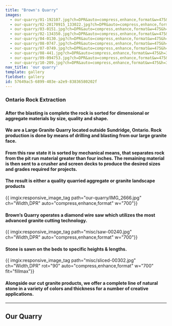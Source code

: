 ```yaml
---
title: "Brown's Quarry"
images:
  - our-quarry/01-192107.jpg?ch=DPR&auto=compress,enhance,format&w=475&h=300
  - our-quarry/02-20170915_133022.jpg?ch=DPR&auto=compress,enhance,format&w=475&h=300
  - our-quarry/03-0151.jpg?ch=DPR&auto=compress,enhance,format&w=475&h=300
  - our-quarry/02-134350.jpg?ch=DPR&auto=compress,enhance,format&w=475&h=300
  - our-quarry/04-0130.jpg?ch=DPR&auto=compress,enhance,format&w=475&h=300
  - our-quarry/08-0747.jpg?ch=DPR&auto=compress,enhance,format&w=475&h=300
  - our-quarry/07-0749.jpg?ch=DPR&auto=compress,enhance,format&w=475&h=300
  - our-quarry/08-441.jpg?ch=DPR&auto=compress,enhance,format&w=475&h=300
  - our-quarry/09-094753.jpg?ch=DPR&auto=compress,enhance,format&w=475&h=300
  - our-quarry/10-209.jpg?ch=DPR&auto=compress,enhance,format&w=475&h=300
nav_title: 'our quarry'
template: gallery
fieldset: gallery
id: 57649ac5-6899-403e-a2e9-83836580202f
---
```

<article class="content">
<h3>Ontario Rock Extraction<h3>
<h4>After the blasting is complete the rock is sorted for dimensional or aggregate materials by size, quality and shape.</h4>
<h4>We are a Large Granite Quarry located outside Sundridge, Ontario. Rock production is done by means of drilling and blasting from our large granite face.</h4>
<h4> From this raw state it is sorted by mechanical means, that separates rock from the pit run material greater than four inches. The remaining material is then sent to a crusher and screen decks to produce the desired sizes and grades required for projects.</h4><p></p>
<h4>The result is either a quality quarried aggregate or granite landscape products</h4>
{{ imgix:responsive_image_tag path="our-quarry/IMG_2666.jpg" ch="Width,DPR" auto="compress,enhance,format" w="700"}}
</br>
<h4>Brown’s Quarry operates a diamond wire saw which utilizes the most advanced granite cutting technology.</h4>
{{ imgix:responsive_image_tag path="misc/saw-00240.jpg" ch="Width,DPR" auto="compress,enhance,format" w="700"}}
<h4>Stone is sawn on the beds to specific heights & lengths.</h4>
{{ imgix:responsive_image_tag path="misc/sliced-00302.jpg" ch="Width,DPR" rot="90" auto="compress,enhance,format" w="700" fit="fillmax"}}
<h4> Alongside our cut granite products, we offer a complete line of natural stone in a variety of colors and thickness for a number of creative applications.</h4>
<hr>
<h2>Our Quarry</h2>
</article>
